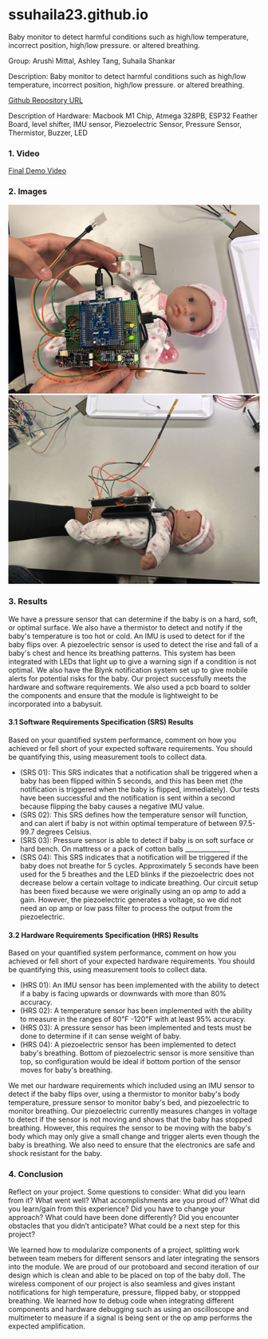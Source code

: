 # ssuhaila23.github.io
Baby monitor to detect harmful conditions such as high/low temperature, incorrect position, high/low pressure. or altered breathing.

Group: Arushi Mittal, Ashley Tang, Suhaila Shankar

Description: Baby monitor to detect harmful conditions such as high/low temperature, incorrect position, high/low pressure. or altered breathing.

[Github Repository URL](https://github.com/upenn-embedded/final-project-sids-shield)

Description of Hardware: Macbook M1 Chip, Atmega 328PB, ESP32 Feather Board, level shifter, IMU sensor, Piezoelectric Sensor, Pressure Sensor, Thermistor, Buzzer, LED

### 1. Video

[Final Demo Video](https://drive.google.com/file/d/1bRj_aib5RoBTjQsctpmj98ZeIZh_iGJq/view?usp=sharing)

### 2. Images

![](IMG_4930.jpg)
![](IMG_4933_2.jpg)

### 3. Results

We have a pressure sensor that can determine if the baby is on a hard, soft, or optimal surface. We also have a thermistor to detect and notify if the baby's temperature is too hot or cold. An IMU is used to detect for if the baby flips over. A piezoelectric sensor is used to detect the rise and fall of a baby's chest and hence its breathing patterns. This system has been integrated with LEDs that light up to give a warning sign if a condition is not optimal. We also have the Blynk notification system set up to give mobile alerts for potential risks for the baby. Our project successfully meets the hardware and software requirements. We also used a pcb board to solder the components and ensure that the module is lightweight to be incorporated into a babysuit.

#### 3.1 Software Requirements Specification (SRS) Results

Based on your quantified system performance, comment on how you achieved or fell short of your expected software requirements. You should be quantifying this, using measurement tools to collect data.

* (SRS 01): This SRS indicates that a notification shall be triggered when a baby has been flipped within 5 seconds, and this has been met (the notification is triggered when the baby is flipped, immediately). Our tests have been successful and the notification is sent within a second because flipping the baby causes a negative IMU value. 
* (SRS 02): This SRS defines how the temperature sensor will function, and can alert if baby is not within optimal temperature of between 97.5-99.7 degrees Celsius. 
* (SRS 03): Pressure sensor is able to detect if baby is on soft surface or hard bench. On mattress or a pack of cotton balls ______________
* (SRS 04): This SRS indicates that a notification will be triggered if the baby does not breathe for 5 cycles. Approximately 5 seconds have been used for the 5 breathes and the LED blinks if the piezoelectric does not decrease below a certain voltage to indicate breathing. Our circuit setup has been fixed because we were originally using an op amp to add a gain. However, the piezoelectric generates a voltage, so we did not need an op amp or low pass filter to process the output from the piezoelectric.


#### 3.2 Hardware Requirements Specification (HRS) Results

Based on your quantified system performance, comment on how you achieved or fell short of your expected hardware requirements. You should be quantifying this, using measurement tools to collect data. 

* (HRS 01): An IMU sensor has been implemented with the ability to detect if a baby is facing upwards or downwards with more than 80% accuracy. 
* (HRS 02): A temperature sensor has been implemented with the ability to measure in the ranges of 80℉ -120℉ with at least 95% accuracy.
* (HRS 03): A pressure sensor has been implemented and tests must be done to determine if it can sense weight of baby.
* (HRS 04): A piezoelectric sensor has been implemented to detect baby's breathing. Bottom of piezoelectric sensor is more sensitive than top, so configuration would be ideal if bottom portion of the sensor moves for baby's breathing.

We met our hardware requirements which included using an IMU sensor to detect if the baby flips over, using a thermistor to monitor baby's body temperature, pressure sensor to monitor baby's bed, and piezoelectric to monitor breathing. Our piezoelectric currently measures changes in voltage to detect if the sensor is not moving and shows that the baby has stopped breathing. However, this requires the sensor to be moving with the baby's body which may only give a small change and trigger alerts even though the baby is breathing. We also need to ensure that the electronics are safe and shock resistant for the baby. 

### 4. Conclusion

Reflect on your project. Some questions to consider: What did you learn from it? What went well? What accomplishments are you proud of? What did you learn/gain from this experience? Did you have to change your approach? What could have been done differently? Did you encounter obstacles that you didn’t anticipate? What could be a next step for this project?

We learned how to modularize components of a project, splitting work between team mebers for different sensors and later integrating the sensors into the module. We are proud of our protoboard and second iteration of our design which is clean and able to be placed on top of the baby doll. The wireless component of our project is also seamless and gives instant notifications for high temperature, pressure, flipped baby, or stoppped breathing. We learned how to debug code when integrating different components and hardware debugging such as using an oscilloscope and multimeter to measure if a signal is being sent or the op amp performs the expected amplification. 

